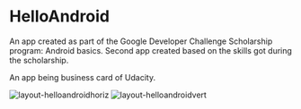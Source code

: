 # HelloAndroid
An app created as part of the Google Developer Challenge Scholarship program: Android basics. Second app created based on the skills got during the scholarship.

An app being business card of Udacity.

![layout-helloandroidhoriz](https://user-images.githubusercontent.com/33321088/35193934-d98d05b0-feaa-11e7-9e05-f788e4b33234.png)
![layout-helloandroidvert](https://user-images.githubusercontent.com/33321088/35193933-d96ff7c2-feaa-11e7-9109-18599449c713.png)
